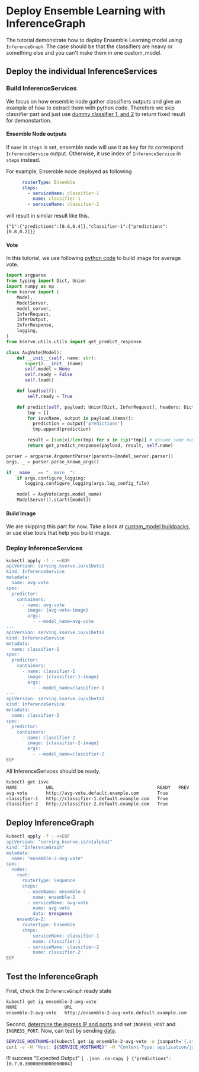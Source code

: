 # Deploy Ensemble Learning with InferenceGraph
The tutorial demonstrate how to deploy Ensemble Learning model using `InferenceGraph`. The case should be that the classifiers are heavy or something else and you can't make them in one custom_model.

## Deploy the individual InferenceServices

### Build InferenceServices
We focus on how ensemble node gather classifiers outputs and give an example of how to extract them with python code. Therefore we skip classifier part and just use [dummy classifier 1, and 2](DummyClassifier1.py) to return fixed result for demonstartion.

#### Ensemble Node outputs
If `name` in `steps` is set, ensemble node will use it as key for its correspond `InferenceService` output. Otherwise, it use index of `InferenceService` in `steps` instead.

For example, Ensemble node deployed as following
```yaml
      routerType: Ensemble
      steps:
        - serviceName: classifier-1
          name: classifier-1
        - serviceName: classifier-2
```
will result in similar result like this.
```jsonld
{"1":{"predictions":[0.6,0.4]},"classifier-1":{"predictions":[0.8,0.2]}}
```
#### Vote
In this tutorial, we use following [python code](AvgVote.py) to build image for average vote.
```python
import argparse
from typing import Dict, Union
import numpy as np
from kserve import (
    Model,
    ModelServer,
    model_server,
    InferRequest,
    InferOutput,
    InferResponse,
    logging,
)
from kserve.utils.utils import get_predict_response

class AvgVote(Model):
    def __init__(self, name: str):
       super().__init__(name)
       self.model = None
       self.ready = False
       self.load()

    def load(self):
        self.ready = True

    def predict(self, payload: Union[Dict, InferRequest], headers: Dict[str, str] = None) -> Union[Dict, InferResponse]:
        tmp = []
        for isvcName, output in payload.items():
          prediction = output['predictions']
          tmp.append(prediction)

        result = [sum(x)/len(tmp) for x in zip(*tmp)] # assume same number of label
        return get_predict_response(payload, result, self.name)

parser = argparse.ArgumentParser(parents=[model_server.parser])
args, _ = parser.parse_known_args()

if __name__ == "__main__":
    if args.configure_logging:
       logging.configure_logging(args.log_config_file)

    model = AvgVote(args.model_name)
    ModelServer().start([model])
```

#### Build Image
We are skipping this part for now. Take a look at [custom_model buildpacks](../../v1beta1/custom/custom_model/#build-custom-serving-image-with-buildpacks), or use else tools that help you build image.

### Deploy InferenceServices
```bash
kubectl apply -f - <<EOF
apiVersion: serving.kserve.io/v1beta1
kind: InferenceService
metadata:
  name: avg-vote
spec:
  predictor:
    containers:
      - name: avg-vote
        image: {avg-vote-image}
        args:
          - --model_name=avg-vote
---
apiVersion: serving.kserve.io/v1beta1
kind: InferenceService
metadata:
  name: classifier-1
spec:
  predictor:
    containers:
      - name: classifier-1
        image: {classifier-1-image}
        args:
          - --model_name=classifier-1
---
apiVersion: serving.kserve.io/v1beta1
kind: InferenceService
metadata:
  name: classifier-2
spec:
  predictor:
    containers:
      - name: classifier-2
        image: {classifier-2-image}
        args:
          - --model_name=classifier-2
EOF
```
All InferenceSerivces should be ready.
```bash
kubectl get isvc
NAME           URL                                       READY   PREV   LATEST   PREVROLLEDOUTREVISION   LATESTREADYREVISION            AGE
avg-vote       http://avg-vote.default.example.com       True           100                              avg-vote-predictor-00001       
classifier-1   http://classifier-1.default.example.com   True           100                              classifier-1-predictor-00001   
classifier-2   http://classifier-2.default.example.com   True           100                              classifier-2-predictor-00001   
```


## Deploy InferenceGraph

```bash
kubectl apply -f - <<EOF
apiVersion: "serving.kserve.io/v1alpha1"
kind: "InferenceGraph"
metadata:
  name: "ensemble-2-avg-vote"
spec:
  nodes:
    root:
      routerType: Sequence
      steps:
        - nodeName: ensemble-2
          name: ensemble-2
        - serviceName: avg-vote
          name: avg-vote
          data: $response
    ensemble-2:
      routerType: Ensemble
      steps:
        - serviceName: classifier-1
          name: classifier-1
        - serviceName: classifier-2
          name: classifier-2
EOF
```

## Test the InferenceGraph
First, check the `InferenceGraph` ready state
```bash
kubectl get ig ensemble-2-avg-vote                 
NAME                  URL                                              READY   AGE
ensemble-2-avg-vote   http://ensemble-2-avg-vote.default.example.com   True    
```
Second, [determine the ingress IP and ports](../../../get_started/first_isvc.md#4-determine-the-ingress-ip-and-ports) and set `INGRESS_HOST` and `INGRESS_PORT`. Now, can test by sending [data](input.json).

```bash
SERVICE_HOSTNAME=$(kubectl get ig ensemble-2-avg-vote -o jsonpath='{.status.url}' | cut -d "/" -f 3)
curl -v -H "Host: ${SERVICE_HOSTNAME}" -H "Content-Type: application/json" http://${INGRESS_HOST}:${INGRESS_PORT} -d @./input.json
```
!!! success "Expected Output"
    ```{ .json .no-copy }
    {"predictions":[0.7,0.30000000000000004]
    ```


